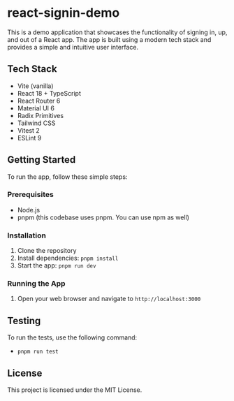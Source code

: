 # react-signin-demo

This is a demo application that showcases the functionality of signing in, up, and out of a React app.
The app is built using a modern tech stack and provides a simple and intuitive user interface.

## Tech Stack

* Vite (vanilla)
* React 18 + TypeScript
* React Router 6
* Material UI 6
* Radix Primitives
* Tailwind CSS
* Vitest 2
* ESLint 9

## Getting Started

To run the app, follow these simple steps:

### Prerequisites

* Node.js
* pnpm (this codebase uses pnpm. You can use npm as well)

### Installation

1. Clone the repository
2. Install dependencies: `pnpm install`
3. Start the app: `pnpm run dev`

### Running the App

1. Open your web browser and navigate to `http://localhost:3000`

## Testing

To run the tests, use the following command:

* `pnpm run test`


## License

This project is licensed under the MIT License.
